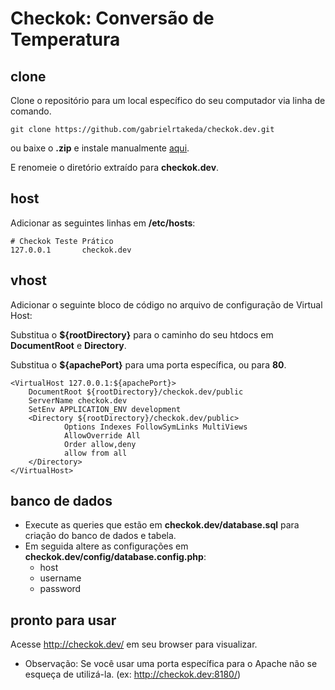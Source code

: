 # Checkok: Conversão de Temperatura

## clone
Clone o repositório para um local específico do seu computador via linha de comando.

    git clone https://github.com/gabrielrtakeda/checkok.dev.git

ou baixe o **.zip** e instale manualmente [aqui](https://github.com/gabrielrtakeda/checkok.dev/archive/master.zip).

E renomeie o diretório extraído para **checkok.dev**.

## host
Adicionar as seguintes linhas em **/etc/hosts**:

    # Checkok Teste Prático
    127.0.0.1       checkok.dev


## vhost
Adicionar o seguinte bloco de código no arquivo de configuração de Virtual Host:

Substitua o **${rootDirectory}** para o caminho do seu htdocs em **DocumentRoot** e **Directory**.

Substitua o **${apachePort}** para uma porta específica, ou para **80**.

    <VirtualHost 127.0.0.1:${apachePort}>
        DocumentRoot ${rootDirectory}/checkok.dev/public
        ServerName checkok.dev
        SetEnv APPLICATION_ENV development
        <Directory ${rootDirectory}/checkok.dev/public>
                Options Indexes FollowSymLinks MultiViews
                AllowOverride All
                Order allow,deny
                allow from all
        </Directory>
    </VirtualHost>

## banco de dados
*  Execute as queries que estão em **checkok.dev/database.sql** para criação do banco de dados e tabela.
*  Em seguida altere as configurações em **checkok.dev/config/database.config.php**:
    * host
    * username
    * password

## pronto para usar
Acesse <http://checkok.dev/> em seu browser para visualizar.
*   Observação: Se você usar uma porta específica para o Apache não se esqueça de utilizá-la. (ex: <http://checkok.dev:8180/>)
